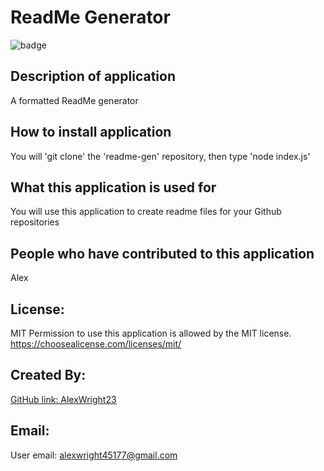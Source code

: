 
  
  # ReadMe Generator
  ![badge](https://img.shields.io/badge/license-MIT-brightorange)
  
  ## Description of application
  A formatted ReadMe generator

  ## How to install application
  You will 'git clone' the 'readme-gen' repository, then type 'node index.js'

  ## What this application is used for
  You will use this application to create readme files for your Github repositories

  ## People who have contributed to this application
  Alex

  ## License:
  MIT
  Permission to use this application is allowed by the MIT license. https://choosealicense.com/licenses/mit/
 
  ## Created By:
  [GitHub link: AlexWright23](https://github.com/AlexWright23)
    
  ## Email:
  User email: alexwright45177@gmail.com
  
  